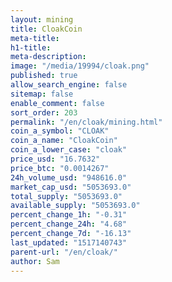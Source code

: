 ```yaml
---
layout: mining
title: CloakCoin
meta-title: 
h1-title: 
meta-description: 
image: "/media/19994/cloak.png"
published: true
allow_search_engine: false
sitemap: false
enable_comment: false
sort_order: 203
permalink: "/en/cloak/mining.html"
coin_a_symbol: "CLOAK"
coin_a_name: "CloakCoin"
coin_a_lower_case: "cloak"
price_usd: "16.7632"
price_btc: "0.0014267"
24h_volume_usd: "948616.0"
market_cap_usd: "5053693.0"
total_supply: "5053693.0"
available_supply: "5053693.0"
percent_change_1h: "-0.31"
percent_change_24h: "4.68"
percent_change_7d: "-16.13"
last_updated: "1517140743"
parent-url: "/en/cloak/"
author: Sam
---
```


